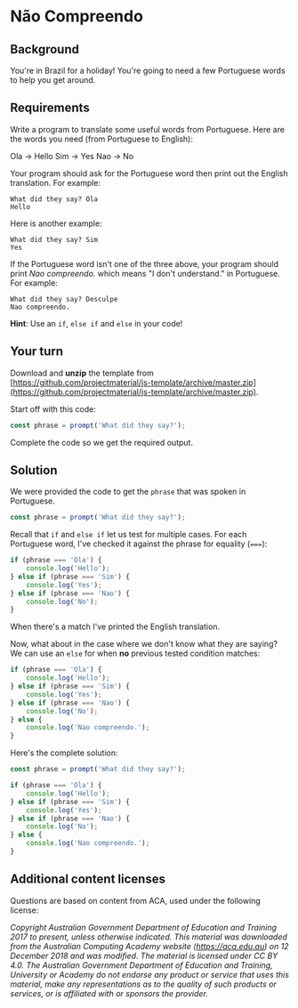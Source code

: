 # Não Compreendo

## Background
You're in Brazil for a holiday! You're going to need a few Portuguese words to help you get around.

## Requirements
Write a program to translate some useful words from Portuguese. Here are the words you need (from Portuguese to English):

Ola -> Hello
Sim -> Yes
Nao -> No

Your program should ask for the Portuguese word then print out the English translation. For example:
```text
What did they say? Ola
Hello
```

Here is another example:
```text
What did they say? Sim
Yes
```

If the Portuguese word isn't one of the three above, your program should print *Nao compreendo.* which means "I don't understand." in Portuguese. For example:

```text
What did they say? Desculpe
Nao compreendo.
```

**Hint**: Use an `if`, `else if` and `else` in your code!

## Your turn
Download and **unzip** the template from [https://github.com/projectmaterial/js-template/archive/master.zip](https://github.com/projectmaterial/js-template/archive/master.zip).

Start off with this code:

```javascript
const phrase = prompt('What did they say?');
```

Complete the code so we get the required output.

## Solution
We were provided the code to get the `phrase` that was spoken in Portuguese.

```javascript
const phrase = prompt('What did they say?');
```

Recall that `if` and `else if` let us test for multiple cases. For each Portuguese word, I've checked it against the phrase for equality (`===`):

```javascript
if (phrase === 'Ola') {
    console.log('Hello');
} else if (phrase === 'Sim') {
    console.log('Yes');
} else if (phrase === 'Nao') {
    console.log('No');
}
```

When there's a match I've printed the English translation.

Now, what about in the case where we don't know what they are saying? We can use an `else` for when **no** previous tested condition matches:

```javascript
if (phrase === 'Ola') {
    console.log('Hello');
} else if (phrase === 'Sim') {
    console.log('Yes');
} else if (phrase === 'Nao') {
    console.log('No');
} else {
    console.log('Nao compreendo.');
}
```

Here's the complete solution:

```javascript
const phrase = prompt('What did they say?');

if (phrase === 'Ola') {
    console.log('Hello');
} else if (phrase === 'Sim') {
    console.log('Yes');
} else if (phrase === 'Nao') {
    console.log('No');
} else {
    console.log('Nao compreendo.');
}
```

## Additional content licenses
Questions are based on content from ACA, used under the following license:

*Copyright Australian Government Department of Education and Training 2017 to present, unless otherwise indicated. This material was downloaded from the Australian Computing Academy website (https://aca.edu.au) on 12 December 2018 and was modified. The material is licensed under CC BY 4.0. The Australian Government Department of Education and Training, University or Academy do not endorse any product or service that uses this material, make any representations as to the quality of such products or services, or is affiliated with or sponsors the provider.*
